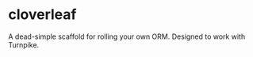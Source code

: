 cloverleaf
==========

A dead-simple scaffold for rolling your own ORM. Designed to work with Turnpike.
